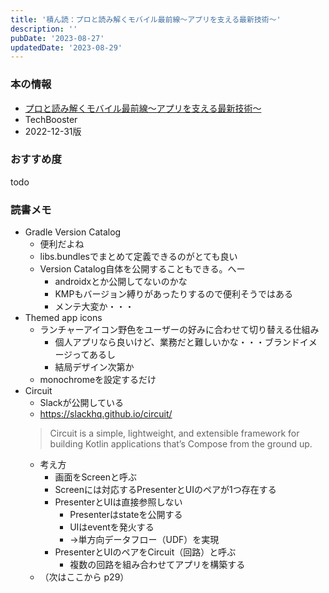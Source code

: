 ```yaml
---
title: '積ん読：プロと読み解くモバイル最前線～アプリを支える最新技術～'
description: ''
pubDate: '2023-08-27'
updatedDate: '2023-08-29'
---
```


### 本の情報

- [プロと読み解くモバイル最前線～アプリを支える最新技術～](https://techbooster.booth.pm/items/4428455)
- TechBooster
- 2022-12-31版

### おすすめ度

todo

### 読書メモ

- Gradle Version Catalog
  - 便利だよね
  - libs.bundlesでまとめて定義できるのがとても良い
  - Version Catalog自体を公開することもできる。へー
    - androidxとか公開してないのかな
    - KMPもバージョン縛りがあったりするので便利そうではある
    - メンテ大変か・・・
- Themed app icons
  - ランチャーアイコン野色をユーザーの好みに合わせて切り替える仕組み
    - 個人アプリなら良いけど、業務だと難しいかな・・・ブランドイメージってあるし
    - 結局デザイン次第か
  - monochromeを設定するだけ
- Circuit
  - Slackが公開している
  - https://slackhq.github.io/circuit/
  > Circuit is a simple, lightweight, and extensible framework for building Kotlin applications that’s Compose from the ground up.
  - 考え方
    - 画面をScreenと呼ぶ
    - Screenには対応するPresenterとUIのペアが1つ存在する
    - PresenterとUIは直接参照しない
      - Presenterはstateを公開する
      - UIはeventを発火する
      - →単方向データフロー（UDF）を実現
    - PresenterとUIのペアをCircuit（回路）と呼ぶ
      - 複数の回路を組み合わせてアプリを構築する
  - （次はここから p29）


